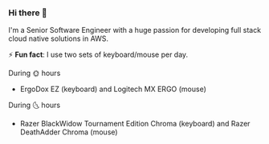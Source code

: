 ### Hi there 👋

I'm a Senior Software Engineer with a huge passion for developing full stack cloud native solutions in AWS.

⚡ **Fun fact**: I use two sets of keyboard/mouse per day.

During :sun_with_face: hours
- ErgoDox EZ (keyboard) and Logitech MX ERGO (mouse)

During :last_quarter_moon_with_face: hours
- Razer BlackWidow Tournament Edition Chroma (keyboard) and Razer DeathAdder Chroma (mouse)

<!--
**wenindoubt/wenindoubt** is a ✨ _special_ ✨ repository because its `README.md` (this file) appears on your GitHub profile.

Here are some ideas to get you started:

- 🔭 I’m currently working on ...
- 🌱 I’m currently learning ...
- 👯 I’m looking to collaborate on ...
- 🤔 I’m looking for help with ...
- 💬 Ask me about ...
- 📫 How to reach me: ...
- 😄 Pronouns: ...
-->
